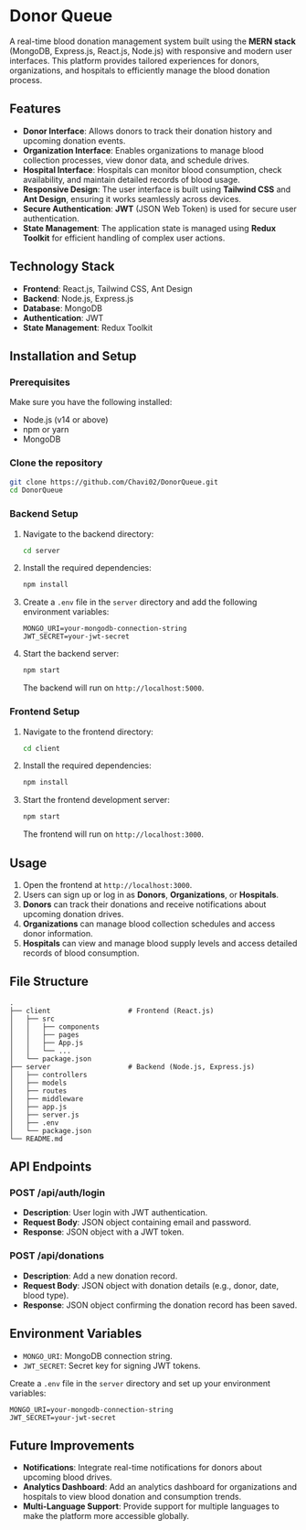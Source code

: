 # **Donor Queue**

A real-time blood donation management system built using the **MERN stack** (MongoDB, Express.js, React.js, Node.js) with responsive and modern user interfaces. This platform provides tailored experiences for donors, organizations, and hospitals to efficiently manage the blood donation process.

## **Features**

- **Donor Interface**: Allows donors to track their donation history and upcoming donation events.
- **Organization Interface**: Enables organizations to manage blood collection processes, view donor data, and schedule drives.
- **Hospital Interface**: Hospitals can monitor blood consumption, check availability, and maintain detailed records of blood usage.
- **Responsive Design**: The user interface is built using **Tailwind CSS** and **Ant Design**, ensuring it works seamlessly across devices.
- **Secure Authentication**: **JWT** (JSON Web Token) is used for secure user authentication.
- **State Management**: The application state is managed using **Redux Toolkit** for efficient handling of complex user actions.

## **Technology Stack**

- **Frontend**: React.js, Tailwind CSS, Ant Design
- **Backend**: Node.js, Express.js
- **Database**: MongoDB
- **Authentication**: JWT
- **State Management**: Redux Toolkit

## **Installation and Setup**

### **Prerequisites**

Make sure you have the following installed:

- Node.js (v14 or above)
- npm or yarn
- MongoDB

### **Clone the repository**

```bash
git clone https://github.com/Chavi02/DonorQueue.git
cd DonorQueue
```

### **Backend Setup**

1. Navigate to the backend directory:

   ```bash
   cd server
   ```

2. Install the required dependencies:

   ```bash
   npm install
   ```

3. Create a `.env` file in the `server` directory and add the following environment variables:

   ```plaintext
   MONGO_URI=your-mongodb-connection-string
   JWT_SECRET=your-jwt-secret
   ```

4. Start the backend server:

   ```bash
   npm start
   ```

   The backend will run on `http://localhost:5000`.

### **Frontend Setup**

1. Navigate to the frontend directory:

   ```bash
   cd client
   ```

2. Install the required dependencies:

   ```bash
   npm install
   ```

3. Start the frontend development server:

   ```bash
   npm start
   ```

   The frontend will run on `http://localhost:3000`.

## **Usage**

1. Open the frontend at `http://localhost:3000`.
2. Users can sign up or log in as **Donors**, **Organizations**, or **Hospitals**.
3. **Donors** can track their donations and receive notifications about upcoming donation drives.
4. **Organizations** can manage blood collection schedules and access donor information.
5. **Hospitals** can view and manage blood supply levels and access detailed records of blood consumption.

## **File Structure**

```plaintext
.
├── client                   # Frontend (React.js)
│   ├── src
│   │   ├── components
│   │   ├── pages
│   │   ├── App.js
│   │   └── ...
│   └── package.json
├── server                   # Backend (Node.js, Express.js)
│   ├── controllers
│   ├── models
│   ├── routes
│   ├── middleware
│   ├── app.js
│   ├── server.js
│   ├── .env
│   └── package.json
└── README.md
```

## **API Endpoints**

### **POST /api/auth/login**

- **Description**: User login with JWT authentication.
- **Request Body**: JSON object containing email and password.
- **Response**: JSON object with a JWT token.

### **POST /api/donations**

- **Description**: Add a new donation record.
- **Request Body**: JSON object with donation details (e.g., donor, date, blood type).
- **Response**: JSON object confirming the donation record has been saved.

## **Environment Variables**

- `MONGO_URI`: MongoDB connection string.
- `JWT_SECRET`: Secret key for signing JWT tokens.

Create a `.env` file in the `server` directory and set up your environment variables:

```plaintext
MONGO_URI=your-mongodb-connection-string
JWT_SECRET=your-jwt-secret
```

## **Future Improvements**

- **Notifications**: Integrate real-time notifications for donors about upcoming blood drives.
- **Analytics Dashboard**: Add an analytics dashboard for organizations and hospitals to view blood donation and consumption trends.
- **Multi-Language Support**: Provide support for multiple languages to make the platform more accessible globally.
